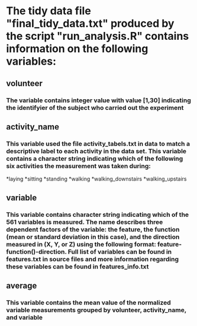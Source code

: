 # The tidy data file "final_tidy_data.txt" produced by the script "run_analysis.R" contains information on the following variables:

## volunteer
### The variable contains integer value with value [1,30] indicating the identifyier of the subject who carried out the experiment

## activity_name
### This variable used the file activity_tabels.txt in data to match a descriptive label to each activity in the data set. This variable contains a character string indicating which of the following six activities the measurement was taken during: 
*laying
*sitting
*standing
*walking
*walking_downstairs
*walking_upstairs

## variable
### This variable contains character string indicating which of the 561 variables is measured. The name describes three dependent factors of the variable: the feature, the function (mean or standard deviation in this case), and the direction measured in (X, Y, or Z) using the following format: feature-function()-direction. Full list of variables can be found in features.txt in source files and more information regarding these variables can be found in features_info.txt

## average
### This variable contains the mean value of the normalized variable measurements grouped by volunteer, activity_name, and variable

